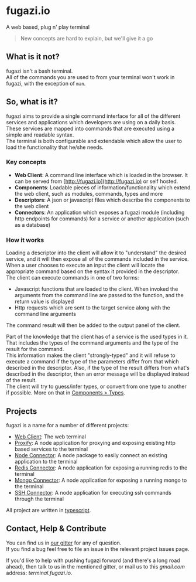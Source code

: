 # fugazi.io

A web based, plug n' play terminal

> New concepts are hard to explain, but we'll give it a go
 

## What is it not?
fugazi isn't a bash terminal.  
All of the commands you are used to from your terminal won't work in fugazi, with the exception of `man`.  

## So, what is it?
fugazi aims to provide a single command interface for all of the different services and applications 
which developers are using on a daily basis.  
These services are mapped into commands that are executed using a simple and readable syntax.  
The terminal is both configurable and extendable which allow the user to load the functionality that he/she 
needs.

### Key concepts
 - **Web Client**: A command line interface which is loaded in the browser. It can be served from [http://fugazi.io](http://fugazi.io) 
 or self hosted. 
 - **Components**: Loadable pieces of information/functionality which extend the web client, such as 
 modules, commands, types and more
 - **Descriptors**: A json or javascript files which describe the components to the web client
 - **Connectors**: An application which exposes a fugazi module (including http endpoints for commands) 
 for a service or another application (such as a database)

### How it works
Loading a descriptor into the client will allow it to "understand" the desired service, and it will then 
expose all of the commands included in the service.  
When a user chooses to execute an input the client will locate the appropriate command based on the syntax 
it provided in the descriptor.  
The client can execute commands in one of two forms:
 - Javascript functions that are loaded to the client. When invoked the arguments from the command line 
 are passed to the function, and the return value is displayed
 - Http requests which are sent to the target service along with the command line arguments
 
The command result will then be added to the output panel of the client.  

Part of the knowledge that the client has of a service is the used types in it. That includes the types 
of the command arguments and the type of the result for the command.  
This information makes the client "strongly-typed" and it will refuse to execute a command if the type 
of the parameters differ from that which described in the descriptor. Also, if the type of the result 
differs from what's described in the descriptor, then an error message will be displayed instead of the 
result.  
The client will try to guess/infer types, or convert from one type to another if possible. More on that in 
[Components > Types](components?id=types).

## Projects
fugazi is a name for a number of different projects:
* [Web Client](https://github.com/fugazi-io/webclient): The web terminal
* [Proxify](https://github.com/fugazi-io/proxify): A node application for proxying and exposing existing http based services 
to the terminal
* [Node Connector](https://github.com/fugazi-io/connector.node): A node package to easily connect an existing application 
to the terminal
* [Redis Connector](https://github.com/fugazi-io/connector.node.redis): A node application for exposing a running redis 
to the terminal
* [Mongo Connector](https://github.com/fugazi-io/connector.node.mongo): A node application for exposing a running mongo 
to the terminal
* [SSH Connector](https://github.com/fugazi-io/connector.node.ssh): A node application for executing ssh commands through 
the terminal

All project are written in [typescript](https://www.typescriptlang.org/).

## Contact, Help & Contribute
You can find us in [our gitter](https://gitter.im/fugazi-io/Lobby) for any of question.  
If you find a bug feel free to file an issue in the relevant project issues page.

If you'd like to help with pushing fugazi forward (and there's a long road ahead), then talk to us in 
the mentioned gitter, or mail us to this _gmail.com_ address: _terminal.fugazi.io_.